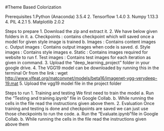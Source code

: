 
#Theme Based Colorization

Prerequisites
    1.Python (Anaconda) 3.5.4
    2. Tensorflow 1.4.0
    3. Numpy 1.13.3
    4. PIL 4.2.1
    5. Matplotlib 2.0.2

Steps to prepare
    1. Download the zip and extract it.
    2. We have below given folders in it.
    a. Checkpoints : contains checkpoint which will saved once a model for given style
    image is trained
    b. Images : Contains content images
    c. Output images : Contains output images when code is saved.
    d. Style images : Contains style images
    e. Static : Contains images required for website to run
    f. Test images : Contains test images for each iteration as given in command.
    3. Upload the “deep_learning_project” folder in your google drive.
    4. The VGG19 model can be downloaded by running this in the terminal Or from the link :
    wget http://www.vlfeat.org/matconvnet/models/beta16/imagenet-vgg-verydeep-19.mat
    5. Upload the vgg19 model file in the project folder

Steps to run
    1. Training and testing
    We first need to train the model
    a. Run the “Testing and training.ipynb” file in Google Collab.
    b. While running the cells in the file read the instructions given above them.
    2. Evaluation
    Once training and testing is done and checkpoints are saved we can just use those
    checkpoints to run the code.
    a. Run the “Evaluate.ipynb”file in Google Collab.
    b. While running the cells in the file read the instructions given above them
